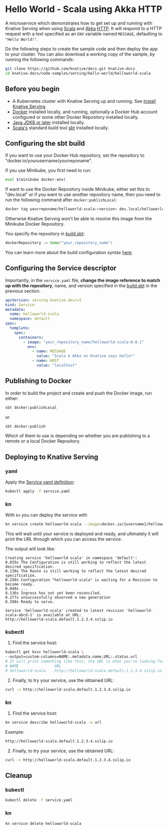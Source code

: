 # Hello World - Scala using Akka HTTP

A microservice which demonstrates how to get set up and running with Knative
Serving when using [Scala](https://scala-lang.org/) and [Akka](https://akka.io/)
[HTTP](https://doc.akka.io/docs/akka-http/current/). It will respond to a HTTP
request with a text specified as an `ENV` variable named `MESSAGE`, defaulting
to `"Hello World!"`.

Do the following steps to create the sample code and then deploy the app to your
cluster. You can also download a working copy of the sample, by running the
following commands:

```bash
git clone https://github.com/knative/docs.git knative-docs
cd knative-docs/code-samples/serving/hello-world/helloworld-scala
```

## Before you begin

- A Kubernetes cluster with Knative Serving up and running. See
  [Install Knative Serving](https://knative.dev/docs/install/serving/install-serving-with-yaml).
- [Docker](https://www.docker.com) installed locally, and running, optionally a
  Docker Hub account configured or some other Docker Repository installed
  locally.
- [Java JDK8 or later](https://adoptopenjdk.net/installation.html) installed
  locally.
- [Scala's](https://scala-lang.org/) standard build tool
  [sbt](https://www.scala-sbt.org/) installed locally.

## Configuring the sbt build

If you want to use your Docker Hub repository, set the repository to
"docker.io/yourusername/yourreponame".

If you use Minikube, you first need to run:

```bash
eval $(minikube docker-env)
```

If want to use the Docker Repository inside Minikube, either set this to
"dev.local" or if you want to use another repository name, then you need to run
the following command after `docker:publishLocal`:

```bash
docker tag yourreponame/helloworld-scala:<version> dev.local/helloworld-scala:<version>
```

Otherwise Knative Serving won't be able to resolve this image from the Minikube
Docker Repository.

You specify the repository in [build.sbt](build.sbt):

```scala
dockerRepository := Some("your_repository_name")
```

You can learn more about the build configuration syntax
[here](https://www.scala-sbt.org/1.x/docs/Basic-Def.html).

## Configuring the Service descriptor

Importantly, in the `service.yaml` file, **change the
image reference to match up with the repository**, name, and version specified
in the [build.sbt](build.sbt) in the previous section.

```yaml
apiVersion: serving.knative.dev/v1
kind: Service
metadata:
  name: helloworld-scala
  namespace: default
spec:
  template:
    spec:
      containers:
        - image: "your_repository_name/helloworld-scala:0.0.1"
          env:
            - name: MESSAGE
              value: "Scala & Akka on Knative says hello!"
            - name: HOST
              value: "localhost"
```

## Publishing to Docker

In order to build the project and create and push the Docker image, run either:

```bash
sbt docker:publishLocal
```

or

```bash
sbt docker:publish
```

Which of them to use is depending on whether you are publishing to a remote or a
local Docker Repository.

## Deploying to Knative Serving

### yaml

Apply the [Service yaml definition](service.yaml):

```bash
kubectl apply -f service.yaml
```

### kn

With `kn` you can deploy the service with

 ```bash
kn service create helloworld-scala --image=docker.io/{username}/helloworld-scala --env TARGET="Scala Sample v1"
 ```

 This will wait until your service is deployed and ready, and ultimately it will print the URL through which you can access the service.

 The output will look like:

 ```text
 Creating service 'helloworld-scala' in namespace 'default':
 0.035s The Configuration is still working to reflect the latest desired specification.
 0.139s The Route is still working to reflect the latest desired specification.
 0.250s Configuration "helloworld-scala" is waiting for a Revision to become ready.
 8.040s ...
 8.136s Ingress has not yet been reconciled.
 8.277s unsuccessfully observed a new generation
 8.398s Ready to serve.

 Service 'helloworld-scala' created to latest revision 'helloworld-scala-abcd-1' is available at URL:
 http://helloworld-scala.default.1.2.3.4.sslip.io
```

### kubectl

 1. Find the service host:

 ```bash
kubectl get ksvc helloworld-scala \
--output=custom-columns=NAME:.metadata.name,URL:.status.url
# It will print something like this, the URL is what you're looking for.
# NAME                URL
# helloworld-scala    http://helloworld-scala.default.1.2.3.4.sslip.io
 ```

2. Finally, to try your service, use the obtained URL:

 ```bash
curl -v http://helloworld-scala.default.1.2.3.4.sslip.io
 ```

### kn

 1. Find the service host:

```bash
kn service describe helloworld-scala -o url
```

 Example:

 ```bash
 http://helloworld-scala.default.1.2.3.4.sslip.io
 ```

2. Finally, to try your service, use the obtained URL:

 ```bash
 curl -v http://helloworld-scala.default.1.2.3.4.sslip.io
 ```

## Cleanup

### kubectl

```bash
kubectl delete -f service.yaml
```

### kn

```bash
kn service delete helloworld-scala
```

